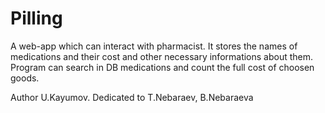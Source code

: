 # Pilling
A web-app which can interact with pharmacist. 
It stores the names of medications and their cost and other necessary informations about them.
Program can search in DB medications and count the full cost of choosen goods.

Author U.Kayumov.
Dedicated to T.Nebaraev, B.Nebaraeva 
             
